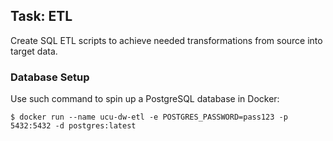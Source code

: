 ## Task: ETL

Create SQL ETL scripts to achieve needed transformations from source into target data.

### Database Setup

Use such command to spin up a PostgreSQL database in Docker:
```shell
$ docker run --name ucu-dw-etl -e POSTGRES_PASSWORD=pass123 -p 5432:5432 -d postgres:latest
```
